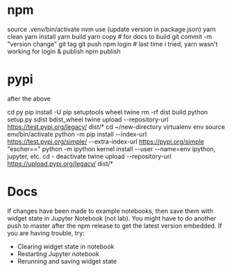 # npm

source .venv/bin/activate
nvm use
(update version in package.json)
yarn clean
yarn install
yarn build
yarn copy # for docs to build
git commit -m "version change"
git tag <version>
git push
npm login # last time i tried, yarn wasn't working for login & publish
npm publish

# pypi

after the above

cd py
pip install -U pip setuptools wheel twine
rm -rf dist build
python setup.py sdist bdist_wheel
twine upload --repository-url https://test.pypi.org/legacy/ dist/*
cd ~/new-directory
virtualenv env
source env/bin/activate
python -m pip install --index-url https://test.pypi.org/simple/ --extra-index-url https://pypi.org/simple "escher==<version>"
python -m ipython kernel install --user --name=env
ipython, jupyter, etc.
cd -
deactivate
twine upload --repository-url https://upload.pypi.org/legacy/ dist/*

# Docs

If changes have been made to example notebooks, then save them with widget state
in Jupyter Notebook (not lab). You might have to do another push to master after
the npm release to get the latest version embedded. If you are having trouble,
try:

- Clearing widget state in notebook
- Restarting Jupyter notebook
- Rerunning and saving widget state
